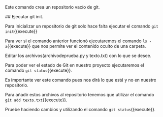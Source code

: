 Este comando crea un repositorio vacío de git.

## Ejecutar git init.

Para inicializar un repositorio de git solo hace falta ejecutar el comando `git init`{{execute}}

Para ver si el comando anterior funcionó ejecutaremos el comando `ls -a`{{execute}} que nos permite ver el contenido oculto de una carpeta.

Editar los archivos(archivodeprueba.py y texto.txt) con lo que se desee.

Para poder ver el estado de Git en nuestro proyecto ejecutaremos el comando `git status`{{execute}}.

Es importante ver este comando pues nos dirá lo que está y no en nuestro repositorio.

Para añadir estos archivos al repositorio tenemos que utilizar el comando `git add texto.txt`{{execute}}.

Pruebe haciendo cambios y utilizando el comando `git status`{{execute}}.


